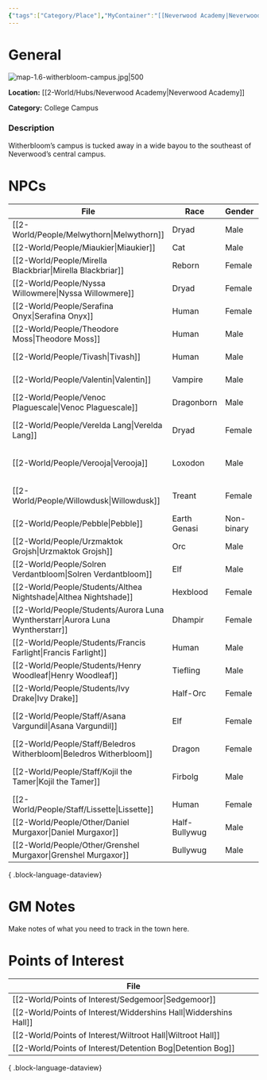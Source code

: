 ```yaml
---
{"tags":["Category/Place"],"MyContainer":"[[Neverwood Academy|Neverwood Academy]]","MyCategory":"College Campus","obsidianUIMode":"preview","image":"map-1.6-witherbloom-campus.jpg","dg-publish":true,"dg-path":"World/Places/Witherbloom Campus.md","permalink":"/world/places/witherbloom-campus/","dgPassFrontmatter":true,"updated":"2025-09-29T14:39:00.000+01:00"}
---
```



# General

![map-1.6-witherbloom-campus.jpg|500](/img/user/z_Assets/Campus%20Maps/map-1.6-witherbloom-campus.jpg)

**Location:** [[2-World/Hubs/Neverwood Academy\|Neverwood Academy]]

**Category:** College Campus

### Description
Witherbloom’s campus is tucked away in a wide bayou to the southeast of Neverwood’s central campus.

# NPCs

| File                                                                              | Race          | Gender     | Role                |
| --------------------------------------------------------------------------------- | ------------- | ---------- | ------------------- |
| [[2-World/People/Melwythorn\|Melwythorn]]                                      | Dryad         | Male       | Student             |
| [[2-World/People/Miaukier\|Miaukier]]                                          | Cat           | Male       | Other               |
| [[2-World/People/Mirella Blackbriar\|Mirella Blackbriar]]                      | Reborn        | Female     | Student             |
| [[2-World/People/Nyssa Willowmere\|Nyssa Willowmere]]                          | Dryad         | Female     | Student             |
| [[2-World/People/Serafina Onyx\|Serafina Onyx]]                                | Human         | Female     | Professor of Decay  |
| [[2-World/People/Theodore Moss\|Theodore Moss]]                                | Human         | Male       | Veteran             |
| [[2-World/People/Tivash\|Tivash]]                                              | Human         | Male       | Professor of Decay  |
| [[2-World/People/Valentin\|Valentin]]                                          | Vampire       | Male       | College Dean        |
| [[2-World/People/Venoc Plaguescale\|Venoc Plaguescale]]                        | Dragonborn    | Male       | Professor of Decay  |
| [[2-World/People/Verelda Lang\|Verelda Lang]]                                  | Dryad         | Female     | Professor of Growth |
| [[2-World/People/Verooja\|Verooja]]                                            | Loxodon       | Male       | Professor of Growth |
| [[2-World/People/Willowdusk\|Willowdusk]]                                      | Treant        | Female     | Professor of Growth |
| [[2-World/People/Pebble\|Pebble]]                                              | Earth Genasi  | Non-binary | Student             |
| [[2-World/People/Urzmaktok Grojsh\|Urzmaktok Grojsh]]                          | Orc           | Male       | Student             |
| [[2-World/People/Solren Verdantbloom\|Solren Verdantbloom]]                    | Elf           | Male       | Student             |
| [[2-World/People/Students/Althea Nightshade\|Althea Nightshade]]               | Hexblood      | Female     | Student             |
| [[2-World/People/Students/Aurora Luna Wyntherstarr\|Aurora Luna Wyntherstarr]] | Dhampir       | Female     | Student             |
| [[2-World/People/Students/Francis Farlight\|Francis Farlight]]                 | Human         | Male       | Student             |
| [[2-World/People/Students/Henry Woodleaf\|Henry Woodleaf]]                     | Tiefling      | Male       | Student             |
| [[2-World/People/Students/Ivy Drake\|Ivy Drake]]                               | Half-Orc      | Female     | Student             |
| [[2-World/People/Staff/Asana Vargundil\|Asana Vargundil]]                      | Elf           | Female     | Professor of Growth |
| [[2-World/People/Staff/Beledros Witherbloom\|Beledros Witherbloom]]            | Dragon        | Female     | Founder Dragon      |
| [[2-World/People/Staff/Kojil the Tamer\|Kojil the Tamer]]                      | Firbolg       | Male       | Professor of Growth |
| [[2-World/People/Staff/Lissette\|Lissette]]                                    | Human         | Female     | College Dean        |
| [[2-World/People/Other/Daniel Murgaxor\|Daniel Murgaxor]]                      | Half-Bullywug | Male       | Alumni              |
| [[2-World/People/Other/Grenshel Murgaxor\|Grenshel Murgaxor]]                  | Bullywug      | Male       | Alumni              |

{ .block-language-dataview}

# GM Notes

Make notes of what you need to track in the town here. 


# Points of Interest

| File                                                                 |
| -------------------------------------------------------------------- |
| [[2-World/Points of Interest/Sedgemoor\|Sedgemoor]]               |
| [[2-World/Points of Interest/Widdershins Hall\|Widdershins Hall]] |
| [[2-World/Points of Interest/Wiltroot Hall\|Wiltroot Hall]]       |
| [[2-World/Points of Interest/Detention Bog\|Detention Bog]]       |

{ .block-language-dataview}
